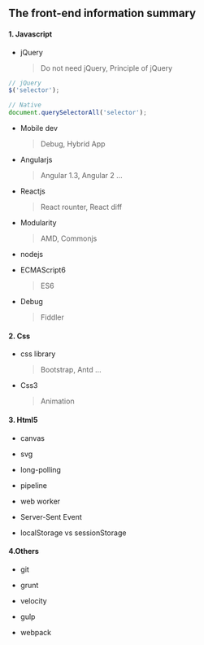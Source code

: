 ## The front-end information summary

#### 1. Javascript

* jQuery  
  > Do not need jQuery, Principle of jQuery

```js
// jQuery
$('selector');

// Native
document.querySelectorAll('selector');
```

* Mobile dev
  > Debug, Hybrid App

* Angularjs
  > Angular 1.3, Angular 2 ...

* Reactjs
  > React rounter, React diff

* Modularity
  > AMD, Commonjs

* nodejs

* ECMAScript6
  > ES6

* Debug
  > Fiddler

#### 2. Css

* css library
  > Bootstrap, Antd ...

* Css3
  > Animation

#### 3. Html5

* canvas

* svg

* long-polling

* pipeline

* web worker

* Server-Sent Event

* localStorage vs sessionStorage

#### 4.Others

* git

* grunt

* velocity

* gulp

* webpack

